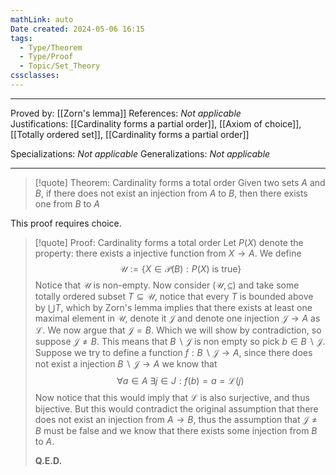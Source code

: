 ```yaml
---
mathLink: auto
Date created: 2024-05-06 16:15
tags:
  - Type/Theorem
  - Type/Proof
  - Topic/Set_Theory
cssclasses:
---
```


---

Proved by: [[Zorn's lemma]]
References: _Not applicable_
Justifications: [[Cardinality forms a partial order]], [[Axiom of choice]], [[Totally ordered set]], [[Cardinality forms a partial order]]

Specializations: _Not applicable_
Generalizations: _Not applicable_

---

> [!quote] Theorem: Cardinality forms a total order
> Given two sets $A$ and $B$, if there does not exist an injection from $A$ to $B$, then there exists one from $B$ to $A$

This proof requires choice.

>[!quote] Proof: Cardinality forms a total order
>Let $P(X)$ denote the property: there exists a injective function from $X\to A$. We define $$ \mathcal{U}:=\{ X\in \mathcal{P}(B):P(X) \text{ is true} \} $$ Notice that $\mathcal{U}$ is non-empty. Now consider $(\mathcal{U},\subseteq)$ and take some totally ordered subset $T\subseteq \mathcal{U}$, notice that every $T$ is bounded above by $\bigcup T$, which by Zorn's lemma implies that there exists at least one maximal element in $\mathcal{U}$, denote it $\mathcal{J}$ and denote one injection $\mathcal{J}\to A$ as $\mathcal{L}$. We now argue that $\mathcal{ J}=B$. Which we will show by contradiction, so suppose $\mathcal{J}\neq B$. This means that $B\backslash\mathcal{J}$ is non empty so pick $b\in B\backslash\mathcal{J}$. Suppose we try to define a function $f:B\backslash\mathcal{J}\to A$, since there does not exist a injection $B\backslash\mathcal{J}\to A$ we know that $$ \forall a\in A\;\exists j\in J: f(b)=a=\mathcal{L}(j) $$ Now notice that this would imply that $\mathcal{L}$ is also surjective, and thus bijective. But this would contradict the original assumption that there does not exist an injection from $A\to B$, thus the assumption that $\mathcal{J}\neq B$ must be false and we know that there exists some injection from $B$ to $A$.
>
>**Q.E.D.**

